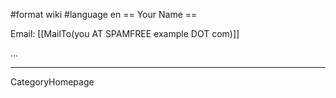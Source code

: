#format wiki
#language en
== Your Name ==

Email: [[MailTo(you AT SPAMFREE example DOT com)]]

...

----
CategoryHomepage


<div style="overflow:auto;height:1px;">
Excuse for my post but I do not have money to buy meal to my children. Forgive me please.
[http://freeforen.com/wss/host/buyxanax/adult_adhd_xanax.html adult adhd xanax]
[http://freeforen.com/wss/host/buyxanax/blue_xanax.html blue xanax]
[http://freeforen.com/wss/host/buyxanax/burning_sensation_in_my_body_xanax.html burning sensation in my body xanax]
[http://freeforen.com/wss/host/buyxanax/buspar_xanax.html buspar xanax]
[http://freeforen.com/wss/host/buyxanax/buy_xanax.html buy xanax]
[http://freeforen.com/wss/host/buyxanax/buy_xanax_online.html buy xanax online]
[http://freeforen.com/wss/host/buyxanax/buy_xanax_online_without_a_prescription.html buy xanax online without a prescription]
[http://freeforen.com/wss/host/buyxanax/class_of_drugs_xanax.html class of drugs xanax]
[http://freeforen.com/wss/host/buyxanax/fedex_xanax.html fedex xanax]
[http://freeforen.com/wss/host/buyxanax/history_of_xanax.html history of xanax]
[http://freeforen.com/wss/host/buyxanax/how_often_can_you_take_xanax.html how often can you take xanax]
[http://freeforen.com/wss/host/buyxanax/is_klonopin_stronger_than_xanax.html is klonopin stronger than xanax]
[http://freeforen.com/wss/host/buyxanax/klonopin_vs_xanax_dosage.html klonopin vs xanax dosage]
[http://freeforen.com/wss/host/buyxanax/order_xanax_online.html order xanax online]
[http://freeforen.com/wss/host/buyxanax/overnite_xanax.html overnite xanax]
[http://freeforen.com/wss/host/buyxanax/pfizer_xanax.html pfizer xanax]
[http://freeforen.com/wss/host/buyxanax/pfizer_xanax_information.html pfizer xanax information]
[http://freeforen.com/wss/host/buyxanax/pfizer_xanax_pill_information.html pfizer xanax pill information]
[http://freeforen.com/wss/host/buyxanax/pfizer_xanax_pills.html pfizer xanax pills]
[http://freeforen.com/wss/host/buyxanax/stomach_irrigation_for_xanax_overdose.html stomach irrigation for xanax overdose]
[http://freeforen.com/wss/host/buyxanax/urine_test_xanax.html urine test xanax]
[http://freeforen.com/wss/host/buyxanax/what_class_of_drugs_does_xanax_belong.html what class of drugs does xanax belong]
[http://freeforen.com/wss/host/buyxanax/what_generic_xanax_look_like.html what generic xanax look like]
[http://freeforen.com/wss/host/buyxanax/xanax.html xanax]
[http://freeforen.com/wss/host/buyxanax/xanax_1mg.html xanax 1mg]
[http://freeforen.com/wss/host/buyxanax/xanax_2mg_180.html xanax 2mg 180]
[http://freeforen.com/wss/host/buyxanax/xanax_ambien.html xanax ambien]
[http://freeforen.com/wss/host/buyxanax/xanax_and_depression.html xanax and depression]
[http://freeforen.com/wss/host/buyxanax/xanax_bars.html xanax bars]
[http://freeforen.com/wss/host/buyxanax/xanax_buy.html xanax buy]
[http://freeforen.com/wss/host/buyxanax/xanax_drug_testing.html xanax drug testing]
[http://freeforen.com/wss/host/buyxanax/xanax_during_pregnancy.html xanax during pregnancy]
[http://freeforen.com/wss/host/buyxanax/xanax_generics.html xanax generics]
[http://freeforen.com/wss/host/buyxanax/xanax_grapefruit_side_effects.html xanax grapefruit side effects]
[http://freeforen.com/wss/host/buyxanax/xanax_homepage.html xanax homepage]
[http://freeforen.com/wss/host/buyxanax/xanax_in_urine.html xanax in rine]
[http://freeforen.com/wss/host/buyxanax/xanax_information.html xanax information]
[http://freeforen.com/wss/host/buyxanax/xanax_medications.html xanax medications]
[http://freeforen.com/wss/host/buyxanax/xanax_no_prescription.html xanax no prescription]
[http://freeforen.com/wss/host/buyxanax/xanax_online.html xanax online]
[http://freeforen.com/wss/host/buyxanax/xanax_online_no_prescription_required.html xanax online no prescription required]
[http://freeforen.com/wss/host/buyxanax/xanax_online_without_presciption.html xanax online without presciption]
[http://freeforen.com/wss/host/buyxanax/xanax_online_without_prescription.html xanax online without prescription]
[http://freeforen.com/wss/host/buyxanax/xanax_paypal.html xanax paypal]
[http://freeforen.com/wss/host/buyxanax/xanax_pills.html xanax pills]
[http://freeforen.com/wss/host/buyxanax/xanax_withdrawal.html xanax withdrawal]
[http://freeforen.com/wss/host/buyxanax/xanax_withdrawl_anger_depression.html xanax withdrawl anger depression]
[http://freeforen.com/wss/host/buyxanax/xanax_without_prescription.html xanax without prescription]
[http://freeforen.com/wss/host/buyxanax/xanax_xl_xr.html xanax xl xr]
[http://freeforen.com/wss/host/buyxanax/xanax_xr.html xanax xr]
[http://freeforen.com/wss/host/levitra/buy_levitra.html buy levitra]
[http://freeforen.com/wss/host/levitra/buy_levitra_online.html buy levitra online]
[http://freeforen.com/wss/host/levitra/cheap_levitra.html cheap levitra]
[http://freeforen.com/wss/host/levitra/cialis_levitra.html cialis levitra]
[http://freeforen.com/wss/host/levitra/generic_levitra.html generic levitra]
[http://freeforen.com/wss/host/levitra/levitra_information.html levitra information]
[http://freeforen.com/wss/host/levitra/levitra_online.html levitra online]
[http://freeforen.com/wss/host/levitra/levitra_side_effects.html levitra side effects]
[http://freeforen.com/wss/host/levitra/order_levitra.html order levitra]
[http://freeforen.com/wss/host/levitra/viagra_levitra.html viagra levitra]
[http://freeforen.com/wss/host/tramadol/buy_tramadol.html buy tramadol]
[http://freeforen.com/wss/host/tramadol/cheap_tramadol.html cheap tramadol]
[http://freeforen.com/wss/host/tramadol/tramadol_addiction.html tramadol addiction]
[http://freeforen.com/wss/host/tramadol/tramadol_cod.html tramadol cod]
[http://freeforen.com/wss/host/tramadol/tramadol_hcl.html tramadol hcl]
[http://freeforen.com/wss/host/tramadol/tramadol_hydrochloride.html tramadol hydrochloride]
[http://freeforen.com/wss/host/tramadol/tramadol_online.html tramadol online]
[http://freeforen.com/wss/host/tramadol/tramadol_prescription.html tramadol prescription]
[http://freeforen.com/wss/host/tramadol/tramadol_side_effects.html tramadol side effects]
[http://freeforen.com/wss/host/tramadol/tramadol_ultram.html tramadol ultram]
[http://freeforen.com/wss/host/debt/debt_help_services.html debt help services]
[http://freeforen.com/wss/host/debt/debt_management.html debt management]
[http://freeforen.com/wss/host/debt/debt_management_consultants.html debt management consultants]
[http://freeforen.com/wss/host/debt/debt_management_program.html debt management program]
[http://freeforen.com/wss/host/debt/debt_management_support.html debt management support]
[http://freeforen.com/wss/host/debt/debt_programs.html debt programs]
[http://freeforen.com/wss/host/debt/debt_ratio.html debt ratio]
[http://freeforen.com/wss/host/debt/debt_reduction.html debt reduction]
[http://freeforen.com/wss/host/debt/debt_reduction_assistance.html debt reduction assistance]
[http://freeforen.com/wss/host/debt/debt_reduction_credit_card_consolodation.html debt reduction credit card consolodation]
[http://freeforen.com/wss/host/debt/debt_reduction_service_help.html debt reduction service help]
[http://freeforen.com/wss/host/debt/debt_reduction_settlement.html debt reduction settlement]
[http://freeforen.com/wss/host/debt/debt_reduction_solutions.html debt reduction solutions]
[http://freeforen.com/wss/host/debt/debt_reduction_strategies.html debt reduction strategies]
[http://freeforen.com/wss/host/debt/debt_relief.html debt relief]
[http://freeforen.com/wss/host/debt/debt_relief_council.html debt relief council]
[http://freeforen.com/wss/host/debt/debt_relief_information.html debt relief information]
[http://freeforen.com/wss/host/debt/debt_relief_solution.html debt relief solution]
[http://freeforen.com/wss/host/debt/debt_securites_notes.html debt securites notes]
[http://freeforen.com/wss/host/debt/debt_settlement.html debt settlement]
[http://freeforen.com/wss/host/debt/debt_settlement_advice.html debt settlement advice]
[http://freeforen.com/wss/host/debt/debt_settlement_companies.html debt settlement companies]
[http://freeforen.com/wss/host/debt/debt_settlement_company.html debt settlement company]
[http://freeforen.com/wss/host/debt/debt_settlement_debt_negotiation.html debt settlement debt negotiation]
[http://freeforen.com/wss/host/debt/debt_settlement_service.html debt settlement service]
[http://freeforen.com/wss/host/debt/debt_settlements.html debt settlements]
[http://freeforen.com/wss/host/debt/debt_solution.html debt solution]
[http://freeforen.com/wss/host/debt/debt_solutions.html debt solutions]
[http://freeforen.com/wss/host/debt/debt_solutions_companies.html debt solutions companies]
[http://freeforen.com/wss/host/debt/debt_solutions_online.html debt solutions online]
[http://freeforen.com/wss/host/debt/debt_support.html debt support]
[http://freeforen.com/wss/host/debt/eliminate_credit_card_debt.html eliminate credit card debt]
[http://freeforen.com/wss/host/debt/eliminate_debt.html eliminate debt]
[http://freeforen.com/wss/host/debt/external_debt_in_australia.html external debt in australia]
[http://freeforen.com/wss/host/debt/free_debt_consolidation.html free debt consolidation]
[http://freeforen.com/wss/host/debt/free_online_debt_reduction_planner.html free online debt reduction planner]
[http://freeforen.com/wss/host/debt/get_out_of_debt.html get out of debt]
[http://freeforen.com/wss/host/debt/get_out_of_debt_plan.html get out of debt plan]
[http://freeforen.com/wss/host/debt/get_rid_of_debt.html get rid of debt]
[http://freeforen.com/wss/host/debt/irs_debt.html irs debt]
[http://freeforen.com/wss/host/debt/irs_debt_help.html irs debt help]
[http://freeforen.com/wss/host/debt/irs_tax_debt_settlement_help.html irs tax debt settlement help]
[http://freeforen.com/wss/host/debt/legal_debt_elimination.html legal debt elimination]
[http://freeforen.com/wss/host/debt/legally_eliminate_debt.html legally eliminate debt]
[http://freeforen.com/wss/host/debt/loans_and_debt_consolidation_finance.html loans and debt consolidation finance]
[http://freeforen.com/wss/host/debt/national_debt.html national debt]
[http://freeforen.com/wss/host/debt/online_debt_consolidation.html online debt consolidation]
[http://freeforen.com/wss/host/debt/out_of_debt_plan.html out of debt plan]
[http://freeforen.com/wss/host/debt/personal_debt_reduction_practices.html personal debt reduction practices]
[http://freeforen.com/wss/host/debt/recommended_debt_reduction.html recommended debt reduction]
[http://freeforen.com/wss/host/debt/secured_debt_credit_counseling.html secured debt credit counseling]
[http://freeforen.com/wss/host/debt/sell_debt_notes.html sell debt notes]
[http://freeforen.com/wss/host/debt/services_to_reduce_debt.html services to reduce debt]
[http://freeforen.com/wss/host/debt/stop_credit_card_debt.html stop credit card debt]
[http://freeforen.com/wss/host/debt/tax_debt.html tax debt]
[http://freeforen.com/wss/host/debt/tax_debt_help.html tax debt help]
[http://freeforen.com/wss/host/debt/tax_debt_relief.html tax debt relief]
[http://freeforen.com/wss/host/debt/total_debt_elimination.html total debt elimination]
[http://freeforen.com/wss/host/debt/why_national_debt.html why national debt]
[http://freeforen.com/wss/host/debt/act_debt_debt_fair_gov.t_relief_u.s.a.html act debt debt fair gov.t relief u.s.a]
[http://freeforen.com/wss/host/debt/advice_on_debt_consolidation.html advice on debt consolidation]
[http://freeforen.com/wss/host/debt/business_debt_elimination.html business debt elimination]
[http://freeforen.com/wss/host/debt/calculator_for_debt_reduction.html calculator for debt reduction]
[http://freeforen.com/wss/host/debt/consolidate_debt.html consolidate debt]
[http://freeforen.com/wss/host/debt/consolidation_debt_elimination.html consolidation debt elimination]
[http://freeforen.com/wss/host/debt/consolidation_for_debt.html consolidation for debt]
[http://freeforen.com/wss/host/debt/consolidation_loan_debt_reduction.html consolidation loan debt reduction]
[http://freeforen.com/wss/host/debt/consolidation_loans_debt_loan.html consolidation loans debt loan]
[http://freeforen.com/wss/host/debt/credit_card_debt.html credit card debt]
[http://freeforen.com/wss/host/debt/credit_card_debt_after_death.html credit card debt after death]
[http://freeforen.com/wss/host/debt/credit_card_debt_elimination.html credit card debt elimination]
[http://freeforen.com/wss/host/debt/credit_card_debt_help.html credit card debt help]
[http://freeforen.com/wss/host/debt/credit_card_debt_relief.html credit card debt relief]
[http://freeforen.com/wss/host/debt/credit_debt_counseling.html credit debt counseling]
[http://freeforen.com/wss/host/debt/credit_debt_elimination.html credit debt elimination]
[http://freeforen.com/wss/host/debt/debt.html debt]
[http://freeforen.com/wss/host/debt/debt_advice.html debt advice]
[http://freeforen.com/wss/host/debt/debt_card_elimination.html debt card elimination]
[http://freeforen.com/wss/host/debt/debt_consolidation.html debt consolidation]
[http://freeforen.com/wss/host/debt/debt_consolidation_companies.html debt consolidation companies]
[http://freeforen.com/wss/host/debt/debt_consolidation_financing.html debt consolidation financing]
[http://freeforen.com/wss/host/debt/debt_consolidation_help.html debt consolidation help]
[http://freeforen.com/wss/host/debt/debt_consolidation_leads.html debt consolidation leads]
[http://freeforen.com/wss/host/debt/debt_consolidation_loan.html debt consolidation loan]
[http://freeforen.com/wss/host/debt/debt_consolidation_loans.html debt consolidation loans]
[http://freeforen.com/wss/host/debt/debt_consolidation_non_profit.html debt consolidation non profit]
[http://freeforen.com/wss/host/debt/debt_consolidation_opportunities.html debt consolidation opportunities]
[http://freeforen.com/wss/host/debt/debt_consolidation_websites.html debt consolidation websites]
[http://freeforen.com/wss/host/debt/debt_counseling.html debt counseling]
[http://freeforen.com/wss/host/debt/debt_credit_cards_settlements.html debt credit cards settlements]
[http://freeforen.com/wss/host/debt/debt_elimination.html debt elimination]
[http://freeforen.com/wss/host/domain/2012_domain_london_name.html 2012 domain london name]
[http://freeforen.com/wss/host/domain/best_domain_registration.html best domain registration]
[http://freeforen.com/wss/host/domain/buy_a_domain_name.html buy a domain name]
[http://freeforen.com/wss/host/domain/buy_web_domain_names.html buy web domain names]
[http://freeforen.com/wss/host/domain/buying_domain_names.html buying domain names]
[http://freeforen.com/wss/host/domain/car_domain.html car domain]
[http://freeforen.com/wss/host/domain/cheap_domain_registrations.html cheap domain registrations]
[http://freeforen.com/wss/host/domain/completely_free_domain_registration.html completely free domain registration]
[http://freeforen.com/wss/host/domain/configuring_a_domain_name.html configuring a domain name]
[http://freeforen.com/wss/host/domain/domain.html domain]
</div>
